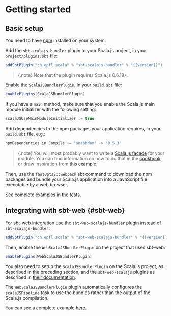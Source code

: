 # Getting started

## Basic setup

You need to have [npm](https://docs.npmjs.com/getting-started/installing-node) installed on your
system.

Add the `sbt-scalajs-bundler` plugin to your Scala.js project, in your `project/plugins.sbt` file:

~~~ scala expandVars=true
addSbtPlugin("ch.epfl.scala" % "sbt-scalajs-bundler" % "{{version}}")
~~~

> {.note}
> Note that the plugin requires Scala.js 0.6.18+.

Enable the `ScalaJSBundlerPlugin`, in your `build.sbt` file:

~~~ scala
enablePlugins(ScalaJSBundlerPlugin)
~~~

If you have a `main` method, make sure that you enable the Scala.js main module initializer with the following setting:

~~~ scala
scalaJSUseMainModuleInitializer := true
~~~

Add dependencies to the npm packages your application requires, in your `build.sbt` file, e.g.:

~~~ scala
npmDependencies in Compile += "snabbdom" -> "0.5.3"
~~~

> {.note}
> You will most probably want to write a [Scala.js facade](https://www.scala-js.org/doc/interoperability/facade-types.html)
> for your module. You can find information on how to do that in the
> [cookbook](cookbook.md#facade), or draw inspiration from
> [this example](https://github.com/scalacenter/scalajs-bundler/blob/master/sbt-scalajs-bundler/src/sbt-test/sbt-scalajs-bundler/browserless/src/main/scala/uuid/uuid.scala).

Then, use the `fastOptJS::webpack` sbt command to download the npm packages and bundle your Scala.js
application into a JavaScript file executable by a web browser.

See complete examples in the [tests](https://github.com/scalacenter/scalajs-bundler/tree/master/sbt-scalajs-bundler/src/sbt-test/sbt-scalajs-bundler).

## Integrating with sbt-web {#sbt-web}

For sbt-web integration use the `sbt-web-scalajs-bundler` plugin instead of `sbt-scalajs-bundler`:

~~~ scala expandVars=true
addSbtPlugin("ch.epfl.scala" % "sbt-web-scalajs-bundler" % "{{version}}")
~~~

Then, enable the `WebScalaJSBundlerPlugin` on the project that uses sbt-web:

~~~ scala
enablePlugins(WebScalaJSBundlerPlugin)
~~~

You also need to setup the `ScalaJSBundlerPlugin` on the Scala.js project, as described in the preceding section, and
the `sbt-web-scalajs` plugins as described in [their documentation](https://github.com/vmunier/sbt-web-scalajs).

The `WebScalaJSBundlerPlugin` plugin automatically configures the `scalaJSPipeline` task to use
the bundles rather than the output of the Scala.js compilation.

You can see a complete example [here](https://github.com/scalacenter/scalajs-bundler/tree/master/sbt-web-scalajs-bundler/src/sbt-test/sbt-web-scalajs-bundler/play).
